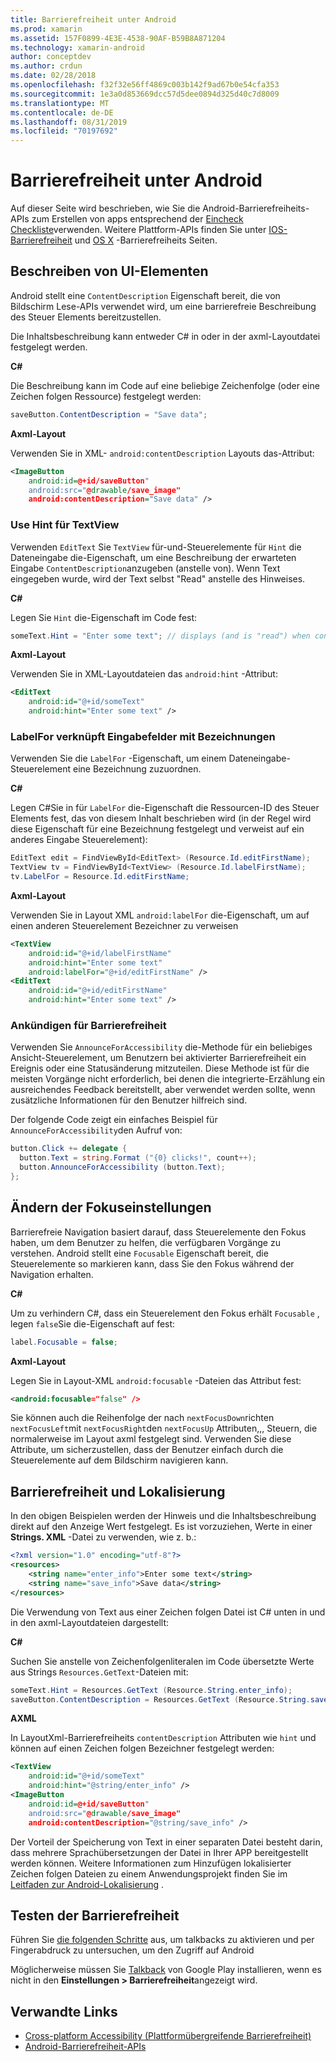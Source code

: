 ```yaml
---
title: Barrierefreiheit unter Android
ms.prod: xamarin
ms.assetid: 157F0899-4E3E-4538-90AF-B59B8A871204
ms.technology: xamarin-android
author: conceptdev
ms.author: crdun
ms.date: 02/28/2018
ms.openlocfilehash: f32f32e56ff4869c003b142f9ad67b0e54cfa353
ms.sourcegitcommit: 1e3a0d853669dcc57d5dee0894d325d40c7d8009
ms.translationtype: MT
ms.contentlocale: de-DE
ms.lasthandoff: 08/31/2019
ms.locfileid: "70197692"
---
```

# <a name="accessibility-on-android"></a>Barrierefreiheit unter Android

Auf dieser Seite wird beschrieben, wie Sie die Android-Barrierefreiheits-APIs zum Erstellen von apps entsprechend der [Eincheck Checkliste](~/cross-platform/app-fundamentals/accessibility.md)verwenden.
Weitere Plattform-APIs finden Sie unter [IOS-Barrierefreiheit](~/ios/app-fundamentals/accessibility.md) und [OS X](~/mac/app-fundamentals/accessibility.md) -Barrierefreiheits Seiten.


## <a name="describing-ui-elements"></a>Beschreiben von UI-Elementen

Android stellt eine `ContentDescription` Eigenschaft bereit, die von Bildschirm Lese-APIs verwendet wird, um eine barrierefreie Beschreibung des Steuer Elements bereitzustellen.

Die Inhaltsbeschreibung kann entweder C# in oder in der axml-Layoutdatei festgelegt werden.

**C#**

Die Beschreibung kann im Code auf eine beliebige Zeichenfolge (oder eine Zeichen folgen Ressource) festgelegt werden:

```csharp
saveButton.ContentDescription = "Save data";
```

**Axml-Layout**

Verwenden Sie in XML- `android:contentDescription` Layouts das-Attribut:

```xml
<ImageButton
    android:id=@+id/saveButton"
    android:src="@drawable/save_image"
    android:contentDescription="Save data" />
```

### <a name="use-hint-for-textview"></a>Use Hint für TextView

Verwenden `EditText` Sie `TextView` für-und-Steuerelemente für `Hint` die Dateneingabe die-Eigenschaft, um eine Beschreibung der erwarteten Eingabe `ContentDescription`anzugeben (anstelle von).
Wenn Text eingegeben wurde, wird der Text selbst "Read" anstelle des Hinweises.

**C#**

Legen Sie `Hint` die-Eigenschaft im Code fest:

```csharp
someText.Hint = "Enter some text"; // displays (and is "read") when control is empty
```

**Axml-Layout**

Verwenden Sie in XML-Layoutdateien das `android:hint` -Attribut:

```xml
<EditText
    android:id="@+id/someText"
    android:hint="Enter some text" />
```


### <a name="labelfor-links-input-fields-with-labels"></a>LabelFor verknüpft Eingabefelder mit Bezeichnungen

Verwenden Sie die `LabelFor` -Eigenschaft, um einem Dateneingabe-Steuerelement eine Bezeichnung zuzuordnen.

**C#**

Legen C#Sie in für `LabelFor` die-Eigenschaft die Ressourcen-ID des Steuer Elements fest, das von diesem Inhalt beschrieben wird (in der Regel wird diese Eigenschaft für eine Bezeichnung festgelegt und verweist auf ein anderes Eingabe Steuerelement):

```csharp
EditText edit = FindViewById<EditText> (Resource.Id.editFirstName);
TextView tv = FindViewById<TextView> (Resource.Id.labelFirstName);
tv.LabelFor = Resource.Id.editFirstName;
```

**Axml-Layout**

Verwenden Sie in Layout XML `android:labelFor` die-Eigenschaft, um auf einen anderen Steuerelement Bezeichner zu verweisen

```xml
<TextView
    android:id="@+id/labelFirstName"
    android:hint="Enter some text"
    android:labelFor="@+id/editFirstName" />
<EditText
    android:id="@+id/editFirstName"
    android:hint="Enter some text" />
```

### <a name="announce-for-accessibility"></a>Ankündigen für Barrierefreiheit

Verwenden Sie `AnnounceForAccessibility` die-Methode für ein beliebiges Ansicht-Steuerelement, um Benutzern bei aktivierter Barrierefreiheit ein Ereignis oder eine Statusänderung mitzuteilen. Diese Methode ist für die meisten Vorgänge nicht erforderlich, bei denen die integrierte-Erzählung ein ausreichendes Feedback bereitstellt, aber verwendet werden sollte, wenn zusätzliche Informationen für den Benutzer hilfreich sind.

Der folgende Code zeigt ein einfaches Beispiel für `AnnounceForAccessibility`den Aufruf von:

```csharp
button.Click += delegate {
  button.Text = string.Format ("{0} clicks!", count++);
  button.AnnounceForAccessibility (button.Text);
};
```

## <a name="changing-focus-settings"></a>Ändern der Fokuseinstellungen

Barrierefreie Navigation basiert darauf, dass Steuerelemente den Fokus haben, um dem Benutzer zu helfen, die verfügbaren Vorgänge zu verstehen. Android stellt eine `Focusable` Eigenschaft bereit, die Steuerelemente so markieren kann, dass Sie den Fokus während der Navigation erhalten.

**C#**

Um zu verhindern C#, dass ein Steuerelement den Fokus erhält `Focusable` , legen `false`Sie die-Eigenschaft auf fest:

```csharp
label.Focusable = false;
```

**Axml-Layout**

Legen Sie in Layout-XML `android:focusable` -Dateien das Attribut fest:

```xml
<android:focusable="false" />
```

Sie können auch die Reihenfolge der nach `nextFocusDown`richten `nextFocusLeft`mit `nextFocusRight`den `nextFocusUp` Attributen,,, Steuern, die normalerweise im Layout axml festgelegt sind. Verwenden Sie diese Attribute, um sicherzustellen, dass der Benutzer einfach durch die Steuerelemente auf dem Bildschirm navigieren kann.


## <a name="accessibility-and-localization"></a>Barrierefreiheit und Lokalisierung

In den obigen Beispielen werden der Hinweis und die Inhaltsbeschreibung direkt auf den Anzeige Wert festgelegt. Es ist vorzuziehen, Werte in einer **Strings. XML** -Datei zu verwenden, wie z. b.:

```xml
<?xml version="1.0" encoding="utf-8"?>
<resources>
    <string name="enter_info">Enter some text</string>
    <string name="save_info">Save data</string>
</resources>
```

Die Verwendung von Text aus einer Zeichen folgen Datei ist C# unten in und in den axml-Layoutdateien dargestellt:

**C#**

Suchen Sie anstelle von Zeichenfolgenliteralen im Code übersetzte Werte aus Strings `Resources.GetText`-Dateien mit:

```csharp
someText.Hint = Resources.GetText (Resource.String.enter_info);
saveButton.ContentDescription = Resources.GetText (Resource.String.save_info);
```

**AXML**

In LayoutXml-Barrierefreiheits `contentDescription` Attributen wie `hint` und können auf einen Zeichen folgen Bezeichner festgelegt werden:

```xml
<TextView
    android:id="@+id/someText"
    android:hint="@string/enter_info" />
<ImageButton
    android:id=@+id/saveButton"
    android:src="@drawable/save_image"
    android:contentDescription="@string/save_info" />
```

Der Vorteil der Speicherung von Text in einer separaten Datei besteht darin, dass mehrere Sprachübersetzungen der Datei in Ihrer APP bereitgestellt werden können. Weitere Informationen zum Hinzufügen lokalisierter Zeichen folgen Dateien zu einem Anwendungsprojekt finden Sie im [Leitfaden zur Android-Lokalisierung](~/android/app-fundamentals/localization.md) .


## <a name="testing-accessibility"></a>Testen der Barrierefreiheit

Führen Sie [die folgenden Schritte](https://developer.android.com/training/accessibility/testing.html#how-to) aus, um talkbacks zu aktivieren und per Fingerabdruck zu untersuchen, um den Zugriff auf Android

Möglicherweise müssen Sie [Talkback](https://play.google.com/store/apps/details?id=com.google.android.marvin.talkback) von Google Play installieren, wenn es nicht in den **Einstellungen > Barrierefreiheit**angezeigt wird.


## <a name="related-links"></a>Verwandte Links

- [Cross-platform Accessibility (Plattformübergreifende Barrierefreiheit)](~/cross-platform/app-fundamentals/accessibility.md)
- [Android-Barrierefreiheit-APIs](https://developer.android.com/guide/topics/ui/accessibility/index.html)
